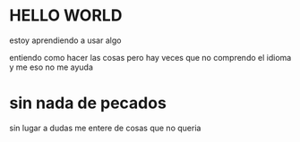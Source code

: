 <h1>HELLO WORLD</H1>
estoy aprendiendo a usar algo

entiendo como hacer las cosas pero hay veces que no comprendo el idioma y me  eso no me ayuda

<h1>sin nada de pecados</h2>

<p>sin lugar a dudas me entere de cosas que no queria</p>


